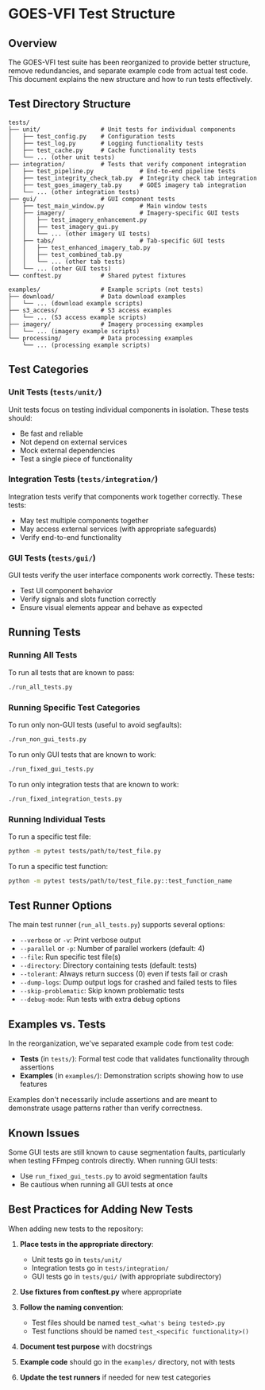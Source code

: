 # GOES-VFI Test Structure

## Overview

The GOES-VFI test suite has been reorganized to provide better structure, remove redundancies, and separate example code from actual test code. This document explains the new structure and how to run tests effectively.

## Test Directory Structure

```
tests/
├── unit/                 # Unit tests for individual components
│   ├── test_config.py    # Configuration tests
│   ├── test_log.py       # Logging functionality tests
│   ├── test_cache.py     # Cache functionality tests
│   └── ... (other unit tests)
├── integration/          # Tests that verify component integration
│   ├── test_pipeline.py             # End-to-end pipeline tests
│   ├── test_integrity_check_tab.py  # Integrity check tab integration
│   ├── test_goes_imagery_tab.py     # GOES imagery tab integration
│   └── ... (other integration tests)
├── gui/                  # GUI component tests
│   ├── test_main_window.py          # Main window tests
│   ├── imagery/                     # Imagery-specific GUI tests
│   │   ├── test_imagery_enhancement.py
│   │   ├── test_imagery_gui.py
│   │   └── ... (other imagery UI tests)
│   ├── tabs/                        # Tab-specific GUI tests
│   │   ├── test_enhanced_imagery_tab.py
│   │   ├── test_combined_tab.py
│   │   └── ... (other tab tests)
│   └── ... (other GUI tests)
└── conftest.py           # Shared pytest fixtures

examples/                 # Example scripts (not tests)
├── download/             # Data download examples
│   └── ... (download example scripts)
├── s3_access/            # S3 access examples
│   └── ... (S3 access example scripts)
├── imagery/              # Imagery processing examples
│   └── ... (imagery example scripts)
└── processing/           # Data processing examples
    └── ... (processing example scripts)
```

## Test Categories

### Unit Tests (`tests/unit/`)

Unit tests focus on testing individual components in isolation. These tests should:
- Be fast and reliable
- Not depend on external services
- Mock external dependencies
- Test a single piece of functionality

### Integration Tests (`tests/integration/`)

Integration tests verify that components work together correctly. These tests:
- May test multiple components together
- May access external services (with appropriate safeguards)
- Verify end-to-end functionality

### GUI Tests (`tests/gui/`)

GUI tests verify the user interface components work correctly. These tests:
- Test UI component behavior
- Verify signals and slots function correctly
- Ensure visual elements appear and behave as expected

## Running Tests

### Running All Tests

To run all tests that are known to pass:

```bash
./run_all_tests.py
```

### Running Specific Test Categories

To run only non-GUI tests (useful to avoid segfaults):

```bash
./run_non_gui_tests.py
```

To run only GUI tests that are known to work:

```bash
./run_fixed_gui_tests.py
```

To run only integration tests that are known to work:

```bash
./run_fixed_integration_tests.py
```

### Running Individual Tests

To run a specific test file:

```bash
python -m pytest tests/path/to/test_file.py
```

To run a specific test function:

```bash
python -m pytest tests/path/to/test_file.py::test_function_name
```

## Test Runner Options

The main test runner (`run_all_tests.py`) supports several options:

- `--verbose` or `-v`: Print verbose output
- `--parallel` or `-p`: Number of parallel workers (default: 4)
- `--file`: Run specific test file(s)
- `--directory`: Directory containing tests (default: tests)
- `--tolerant`: Always return success (0) even if tests fail or crash
- `--dump-logs`: Dump output logs for crashed and failed tests to files
- `--skip-problematic`: Skip known problematic tests
- `--debug-mode`: Run tests with extra debug options

## Examples vs. Tests

In the reorganization, we've separated example code from test code:

- **Tests** (in `tests/`): Formal test code that validates functionality through assertions
- **Examples** (in `examples/`): Demonstration scripts showing how to use features

Examples don't necessarily include assertions and are meant to demonstrate usage patterns rather than verify correctness.

## Known Issues

Some GUI tests are still known to cause segmentation faults, particularly when testing FFmpeg controls directly. When running GUI tests:

- Use `run_fixed_gui_tests.py` to avoid segmentation faults
- Be cautious when running all GUI tests at once

## Best Practices for Adding New Tests

When adding new tests to the repository:

1. **Place tests in the appropriate directory**:
   - Unit tests go in `tests/unit/`
   - Integration tests go in `tests/integration/`
   - GUI tests go in `tests/gui/` (with appropriate subdirectory)

2. **Use fixtures from conftest.py** where appropriate

3. **Follow the naming convention**:
   - Test files should be named `test_<what's being tested>.py`
   - Test functions should be named `test_<specific functionality>()`

4. **Document test purpose** with docstrings

5. **Example code** should go in the `examples/` directory, not with tests

6. **Update the test runners** if needed for new test categories
